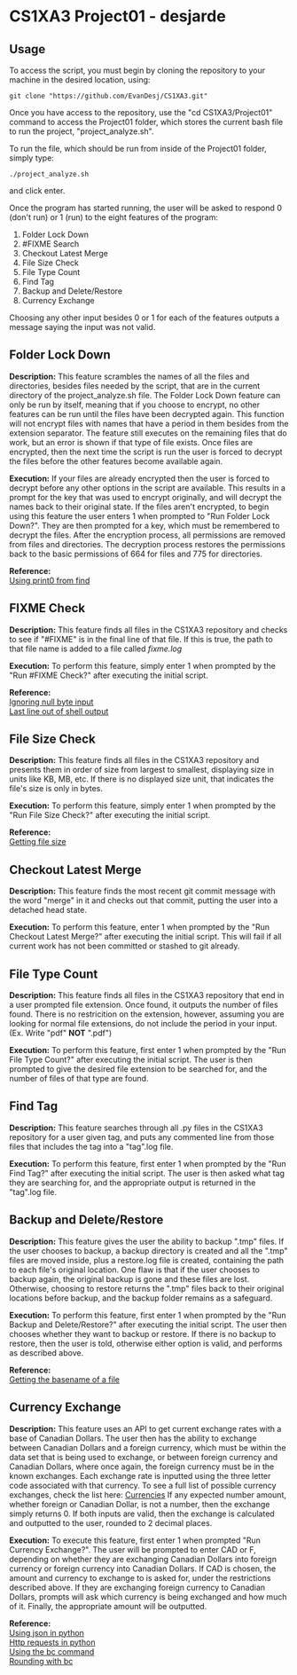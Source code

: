 # CS1XA3 Project01 - desjarde

## Usage

To access the script, you must begin by cloning the repository to your machine in the desired location, using:

```
git clone "https://github.com/EvanDesj/CS1XA3.git"
```

Once you have access to the repository, use the "cd CS1XA3/Project01" command to access the Project01 folder, which stores the current bash file to run the project, "project_analyze.sh".

To run the file, which should be run from inside of the Project01 folder, simply type:

```
./project_analyze.sh
```

and click enter.

Once the program has started running, the user will be asked to respond 0 (don't run) or 1 (run) to the eight features of the program:

1. Folder Lock Down 
2. #FIXME Search
3. Checkout Latest Merge
4. File Size Check
5. File Type Count
6. Find Tag
7. Backup and Delete/Restore
8. Currency Exchange

Choosing any other input besides 0 or 1 for each of the features outputs a message saying the input was not valid.

## Folder Lock Down

**Description:** This feature scrambles the names of all the files and directories, besides files needed by the script, that are in the current directory of the project_analyze.sh file. The Folder Lock Down feature can only be run by itself, meaning that if you choose to encrypt, no other features can be run until the files have been decrypted again. This function will not encrypt files with names that have a period in them besides from the extension separator. The feature still executes on the remaining files that do work, but an error is shown if that type of file exists. Once files are encrypted, then the next time the script is run the user is forced to decrypt the files before the other features become available again.

**Execution:** If your files are already encrypted then the user is forced to decrypt before any other options in the script are available. This results in a prompt for the key that was used to encrypt originally, and will decrypt the names back to their original state. If the files aren't encrypted, to begin using this feature the user enters 1 when prompted to "Run Folder Lock Down?". They are then prompted for a key, which must be remembered to decrypt the files.  After the encryption process, all permissions are removed from files and directories. The decryption process restores the permissions back to the basic permissions of 664 for files and 775 for directories.

**Reference:**  
[Using print0 from find](https://stackoverflow.com/questions/1116992/capturing-output-of-find-print0-into-a-bash-array)

## FIXME Check

**Description:** This feature finds all files in the CS1XA3 repository and checks to see if "#FIXME" is in the final line of that file. If this is true, the path to that file name is added to a file called _fixme.log_

**Execution:** To perform this feature, simply enter 1 when prompted by the "Run #FIXME Check?" after executing the initial script.

**Reference:**  
[Ignoring null byte input](https://askubuntu.com/questions/926626/how-do-i-fix-warning-command-substitution-ignored-null-byte-in-input)  
[Last line out of shell output](https://stackoverflow.com/questions/31381373/get-last-line-of-shell-output-as-a-variable)

## File Size Check

**Description:** This feature finds all files in the CS1XA3 repository and presents them in order of size from largest to smallest, displaying size in units like KB, MB, etc. If there is no displayed size unit, that indicates the file's size is only in bytes.

**Execution:** To perform this feature, simply enter 1 when prompted by the "Run File Size Check?" after executing the initial script.

**Reference:**  
[Getting file size](https://unix.stackexchange.com/questions/22432/getting-size-with-du-of-files-only)

## Checkout Latest Merge

**Description:** This feature finds the most recent git commit message with the word "merge" in it and checks out that commit, putting the user into a detached head state.

**Execution:** To perform this feature, enter 1 when prompted by the "Run Checkout Latest Merge?" after executing the initial script. This will fail if all current work has not been committed or stashed to git already.

## File Type Count

**Description:** This feature finds all files in the CS1XA3 repository that end in a user prompted file extension. Once found, it outputs the number of files found. There is no restricition on the extension, however, assuming you are looking for normal file extensions, do not include the period in your input. (Ex. Write "pdf" **NOT**  ".pdf")

**Execution:** To perform this feature, first enter 1 when prompted by the "Run File Type Count?" after executing the initial script. The user is then prompted to give the desired file extension to be searched for, and the number of files of that type are found.

## Find Tag

**Description:** This feature searches through all .py files in the CS1XA3 repository for a user given tag, and puts any commented line from those files that includes the tag into a "tag".log file.

**Execution:** To perform this feature, first enter 1 when prompted by the "Run Find Tag?" after executing the initial script. The user is then asked what tag they are searching for, and the appropriate output is returned in the "tag".log file.

## Backup and Delete/Restore

**Description:** This feature gives the user the ability to backup ".tmp" files. If the user chooses to backup, a backup directory is created and all the ".tmp" files are moved inside, plus a restore.log file is created, containing the path to each file's original location. One flaw is that if the user chooses to backup again, the original backup is gone and these files are lost. Otherwise, choosing to restore returns the ".tmp" files back to their original locations before backup, and the backup folder remains as a safeguard.

**Execution:** To perform this feature, first enter 1 when prompted by the "Run Backup and Delete/Restore?" after executing the initial script. The user then chooses whether they want to backup or restore. If there is no backup to restore, then the user is told, otherwise either option is valid, and performs as described above.

**Reference:**  
[Getting the basename of a file](https://www.cyberciti.biz/faq/bash-get-basename-of-filename-or-directory-name/)

## Currency Exchange

**Description:** This feature uses an API to get current exchange rates with a base of Canadian Dollars. The user then has the ability to exchange between Canadian Dollars and a foreign currency, which must be within the data set that is being used to exchange, or between foreign currency and Canadian Dollars, where once again, the foreign currency must be in the known exchanges. Each exchange rate is inputted using the three letter code associated with that currency. To see a full list of possible currency exchanges, check the list here: [Currencies](https://www.ecb.europa.eu/stats/policy_and_exchange_rates/euro_reference_exchange_rates/html/index.en.html) If any expected number amount, whether foreign or Canadian Dollar, is not a number, then the exchange simply returns 0. If both inputs are valid, then the exchange is calculated and outputted to the user, rounded to 2 decimal places.

**Execution:** To execute this feature, first enter 1 when prompted "Run Currency Exchange?". The user will be prompted to enter CAD or F, depending on whether they are exchanging Canadian Dollars into foreign currency or foreign currency into Canadian Dollars. If CAD is chosen, the amount and currency to exchange to is asked for, under the restrictions described above.  If they are exchanging foreign currency to Canadian Dollars, prompts will ask which currency is being exchanged and how much of it. Finally, the appropriate amount will be outputted.

**Reference:**  
[Using json in python](https://www.w3schools.com/python/python_json.asp)  
[Http requests in python](https://www.twilio.com/blog/2016/12/http-requests-in-python-3.html)  
[Using the bc command](https://www.geeksforgeeks.org/bc-command-linux-examples/)  
[Rounding with bc](https://askubuntu.com/questions/217570/bc-set-number-of-digits-after-decimal-point)
